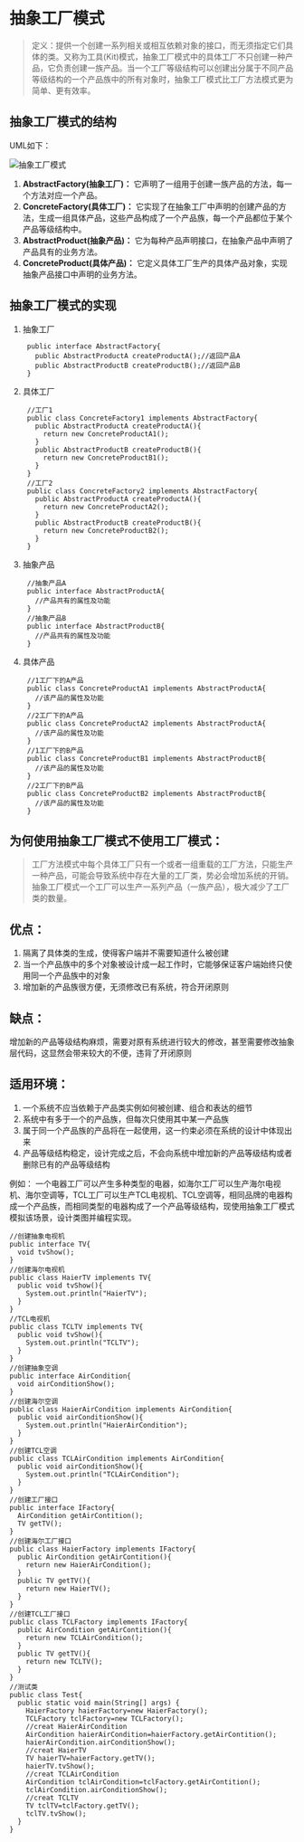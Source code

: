 # 抽象工厂模式
>定义：提供一个创建一系列相关或相互依赖对象的接口，而无须指定它们具体的类。又称为工具(Kit)模式，抽象工厂模式中的具体工厂不只创建一种产品，它负责创建一族产品。当一个工厂等级结构可以创建出分属于不同产品等级结构的一个产品族中的所有对象时，抽象工厂模式比工厂方法模式更为简单、更有效率。

## 抽象工厂模式的结构
UML如下：

![抽象工厂模式](http://oyqb3fc6x.bkt.clouddn.com/%E6%8A%BD%E8%B1%A1%E5%B7%A5%E5%8E%82%E6%A8%A1%E5%BC%8F.jpg "抽象工厂模式")

1. **AbstractFactory(抽象工厂)：** 它声明了一组用于创建一族产品的方法，每一个方法对应一个产品。
2. **ConcreteFactory(具体工厂)：** 它实现了在抽象工厂中声明的创建产品的方法，生成一组具体产品，这些产品构成了一个产品族，每一个产品都位于某个产品等级结构中。
3. **AbstractProduct(抽象产品)：** 它为每种产品声明接口，在抽象产品中声明了产品具有的业务方法。
4. **ConcreteProduct(具体产品)：** 它定义具体工厂生产的具体产品对象，实现抽象产品接口中声明的业务方法。

## 抽象工厂模式的实现
1. 抽象工厂

        public interface AbstractFactory{
          public AbstractProductA createProductA();//返回产品A
          public AbstractProductB createProductB();//返回产品B
        }

2. 具体工厂

        //工厂1
        public class ConcreteFactory1 implements AbstractFactory{
          public AbstractProductA createProductA(){
            return new ConcreteProductA1();
          }
          public AbstractProductB createProductB(){
            return new ConcreteProductB1();
          }
        }
        //工厂2
        public class ConcreteFactory2 implements AbstractFactory{
          public AbstractProductA createProductA(){
            return new ConcreteProductA2();
          }
          public AbstractProductB createProductB(){
            return new ConcreteProductB2();
          }
        }

3. 抽象产品

        //抽象产品A
        public interface AbstractProductA{
          //产品共有的属性及功能
        }
        //抽象产品B
        public interface AbstractProductB{
          //产品共有的属性及功能
        }

4. 具体产品

        //1工厂下的A产品
        public class ConcreteProductA1 implements AbstractProductA{
          //该产品的属性及功能
        }
        //2工厂下的A产品
        public class ConcreteProductA2 implements AbstractProductA{
          //该产品的属性及功能
        }
        //1工厂下的B产品
        public class ConcreteProductB1 implements AbstractProductB{
          //该产品的属性及功能
        }
        //2工厂下的B产品
        public class ConcreteProductB2 implements AbstractProductB{
          //该产品的属性及功能
        }



## 为何使用抽象工厂模式不使用工厂模式：
>工厂方法模式中每个具体工厂只有一个或者一组重载的工厂方法，只能生产一种产品，可能会导致系统中存在大量的工厂类，势必会增加系统的开销。抽象工厂模式一个工厂可以生产一系列产品（一族产品），极大减少了工厂类的数量。

## 优点：
1. 隔离了具体类的生成，使得客户端并不需要知道什么被创建
2. 当一个产品族中的多个对象被设计成一起工作时，它能够保证客户端始终只使用同一个产品族中的对象
3. 增加新的产品族很方便，无须修改已有系统，符合开闭原则

## 缺点：
增加新的产品等级结构麻烦，需要对原有系统进行较大的修改，甚至需要修改抽象层代码，这显然会带来较大的不便，违背了开闭原则

## 适用环境：
1. 一个系统不应当依赖于产品类实例如何被创建、组合和表达的细节
2. 系统中有多于一个的产品族，但每次只使用其中某一产品族
3. 属于同一个产品族的产品将在一起使用，这一约束必须在系统的设计中体现出来
4. 产品等级结构稳定，设计完成之后，不会向系统中增加新的产品等级结构或者删除已有的产品等级结构

例如：
一个电器工厂可以产生多种类型的电器，如海尔工厂可以生产海尔电视机、海尔空调等，TCL工厂可以生产TCL电视机、TCL空调等，相同品牌的电器构成一个产品族，而相同类型的电器构成了一个产品等级结构，现使用抽象工厂模式模拟该场景，设计类图并编程实现。


    //创建抽象电视机
    public interface TV{
      void tvShow();
    }
    //创建海尔电视机
    public class HaierTV implements TV{
      public void tvShow(){
        System.out.println("HaierTV");
      }
    }
    //TCL电视机
    public class TCLTV implements TV{
      public void tvShow(){
        System.out.println("TCLTV");
      }
    }
    //创建抽象空调
    public interface AirCondition{
      void airConditionShow();
    }
    //创建海尔空调
    public class HaierAirCondition implements AirCondition{
      public void airConditionShow(){
        System.out.println("HaierAirCondition");
      }
    }
    //创建TCL空调
    public class TCLAirCondition implements AirCondition{
      public void airConditionShow(){
        System.out.println("TCLAirCondition");
      }
    }
    //创建工厂接口
    public interface IFactory{
      AirCondition getAirContition();
      TV getTV();
    }
    //创建海尔工厂接口
    public class HaierFactory implements IFactory{
      public AirCondition getAirContition(){
        return new HaierAirCondition();
      }
      public TV getTV(){
        return new HaierTV();
      }
    }
    //创建TCL工厂接口
    public class TCLFactory implements IFactory{
      public AirCondition getAirContition(){
        return new TCLAirCondition();
      }
      public TV getTV(){
        return new TCLTV();
      }
    }
    //测试类
    public class Test{
      public static void main(String[] args) {
        HaierFactory haierFactory=new HaierFactory();
        TCLFactory tclFactory=new TCLFactory();
        //creat HaierAirCondition
        AirCondition haierAirCondition=haierFactory.getAirContition();
        haierAirCondition.airConditionShow();
        //creat HaierTV
        TV haierTV=haierFactory.getTV();
        haierTV.tvShow();
        //creat TCLAirCondition
        AirCondition tclAirCondition=tclFactory.getAirContition();
        tclAirCondition.airConditionShow();
        //creat TCLTV
        TV tclTV=tclFactory.getTV();
        tclTV.tvShow();
      }
    }
